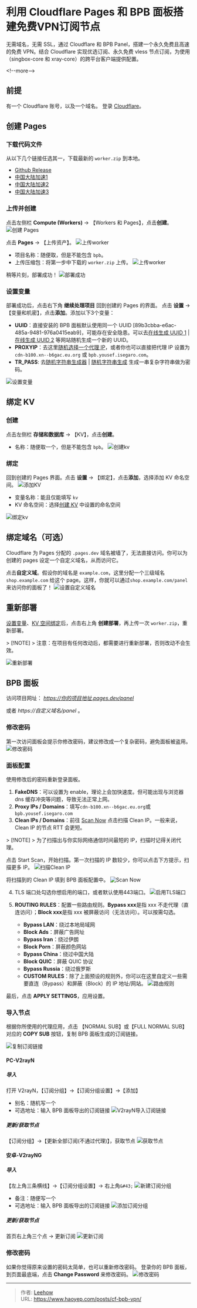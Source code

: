 # 利用 Cloudflare Pages 和 BPB 面板搭建免费VPN订阅节点


无需域名，无需 SSL，通过 Cloudflare 和 BPB Panel，搭建一个永久免费且高速的免费 VPN。结合 Cloudflare 实现优选订阅、永久免费 vless 节点订阅，为使用（singbox-core 和 xray-core）的跨平台客户端提供配置。

&lt;!--more--&gt;

## 前提
有一个 Cloudflare 账号，以及一个域名。
登录 [Cloudflare](https://dash.cloudflare.com/login?lang=zh-cn)。

## 创建 Pages
### 下载代码文件
从以下几个链接任选其一，下载最新的 `worker.zip` 到本地。
- [Github Release](https://github.com/bia-pain-bache/BPB-Worker-Panel/releases/latest/download/worker.zip)
- [中国大陆加速1](https://github.moeyy.xyz/https://github.com/bia-pain-bache/BPB-Worker-Panel/releases/latest/download/worker.zip)
- [中国大陆加速2](https://gh.xmly.dev/https://github.com/bia-pain-bache/BPB-Worker-Panel/releases/latest/download/worker.zip)
- [中国大陆加速3](https://gh.api.99988866.xyz/https://github.com/bia-pain-bache/BPB-Worker-Panel/releases/latest/download/worker.zip)

### 上传并创建
点击左侧栏 **Compute (Workers)** -&gt; 【Workers 和 Pages】，点击**创建**。
![创建 Pages](https://cdn.haoyep.com/gh/leegical/Blog_img/cdnimg/202408282337943.png)

点击 **Pages** -&gt; 【上传资产】。
![上传worker](https://cdn.haoyep.com/gh/leegical/Blog_img/cdnimg/202408290003016.png)

- 项目名称：随便取，但是不能包含 `bpb`。
- 上传压缩包：将第一步中下载的 `worker.zip` 上传。
![上传worker](https://cdn.haoyep.com/gh/leegical/Blog_img/cdnimg/202408282356133.png)

稍等片刻，部署成功！
![部署成功](https://cdn.haoyep.com/gh/leegical/Blog_img/cdnimg/202408290035625.png)

### 设置变量
部署成功后，点击右下角 **继续处理项目** 回到创建的 Pages 的界面。
点击 **设置** -&gt; 【变量和机密】，点击**添加**。添加以下3个变量：
- **UUID**：直接安装的 BPB 面板默认使用同一个 UUID [89b3cbba-e6ac-485a-9481-976a0415eab9]，可能存在安全隐患。可以去[在线生成 UUID 1](https://1024tools.com/uuid)  | [在线生成 UUID 2](https://www.lddgo.net/string/uuid) 等网站随机生成一个新的 UUID。
- **PROXYIP**：去这里[随机选择一个代理 IP](https://www.nslookup.io/domains/cdn.xn--b6gac.eu.org/dns-records/)，或者你也可以直接把代理 IP 设置为 `cdn-b100.xn--b6gac.eu.org` 或 `bpb.yousef.isegaro.com`。
- **TR_PASS**: 去[随机字符串生成器](https://www.jyshare.com/front-end/9111/) | [随机字符串生成](http://tool.pfan.cn/random) 生成一串复杂字符串做为密码。

![设置变量](https://cdn.haoyep.com/gh/leegical/Blog_img/cdnimg/202408290005721.png)
## 绑定 KV
### 创建
点击左侧栏 **存储和数据库** -&gt; 【KV】，点击**创建**。
- 名称：随便取一个，但是不能包含 `bpb`。
![创建kv](https://cdn.haoyep.com/gh/leegical/Blog_img/cdnimg/202408210057059.png)
### 绑定
回到创建的 Pages 界面。点击 **设置** -&gt; 【绑定】，点击**添加**，选择添加 KV 命名空间。
![添加KV](https://cdn.haoyep.com/gh/leegical/Blog_img/cdnimg/202408290013516.png)
- 变量名称：能且仅能填写 `kv`
- KV 命名空间：选择[创建 KV](#创建-kv) 中设置的命名空间

![绑定kv](https://cdn.haoyep.com/gh/leegical/Blog_img/cdnimg/202408290039050.png)

## 绑定域名（可选）
Cloudflare 为 Pages 分配的 `.pages.dev` 域名被墙了，无法直接访问。你可以为创建的 pages 设定一个自定义域名，从而访问它。

点击**自定义域**。假设你的域名是 `example.com`，这里分配一个三级域名 `shop.example.com` 给这个 page。这样，你就可以通过`shop.example.com/panel` 来访问你的面板了！
![设置自定义域名](https://cdn.haoyep.com/gh/leegical/Blog_img/cdnimg/20250112023744473.png)
## 重新部署
[设置变量](#设置变量)、[KV 空间绑定](#绑定)后，点击右上角 **创建部署**，再上传一次 `worker.zip`，重新部署。

&gt; [!NOTE]
&gt; 注意：在项目有任何改动后，都需要进行重新部署，否则改动不会生效。

![重新部署](https://cdn.haoyep.com/gh/leegical/Blog_img/cdnimg/202408290046970.png)

## BPB 面板
访问项目网址： *https://你的项目地址.pages.dev/panel* 

或者 *https://自定义域名/panel* 。
### 修改密码
第一次访问面板会提示你修改密码，建议修改成一个复杂密码，避免面板被盗用。
![修改密码](https://cdn.haoyep.com/gh/leegical/Blog_img/cdnimg/202408290050290.png)

### 面板配置
使用修改后的密码重新登录面板。
1) **FakeDNS**：可以设置为 enable，理论上会加快速度。但可能出现与浏览器 dns 缓存冲突等问题，导致无法正常上网。
2) **Proxy IPs / Domains**：填写`cdn-b100.xn--b6gac.eu.org`或`bpb.yousef.isegaro.com`
3) **Clean IPs / Domains**：前往 [Scan Now](https://scanner.github1.cloud/) 点击扫描 Clean IP。一般来说，Clean IP 的节点 RTT 会更短。

&gt; [!NOTE]
&gt; 为了扫描出与你实际网络通信时间最短的 IP，扫描时记得关闭代理。

点击 Start Scan，开始扫描。第一次扫描的 IP 数较少，你可以点击下方提示，扫描更多 IP。
![扫描Clean IP](https://cdn.haoyep.com/gh/leegical/Blog_img/cdnimg/202408290102440.png)

将扫描到的 Clean IP 填到 BPB 面板配置中。
![Scan Now](https://cdn.haoyep.com/gh/leegical/Blog_img/cdnimg/202408290057500.png)

4) TLS 端口处勾选你想启用的端口，或者默认使用443端口。
![启用TLS端口](https://cdn.haoyep.com/gh/leegical/Blog_img/cdnimg/202408290056530.png)

5) **ROUTING RULES**：配置一些路由规则。**Bypass xxx**是指 xxx 不走代理（直连访问）；**Block xxx**是指 xxx 被屏蔽访问（无法访问）。可以按需勾选。
	- **Bypass LAN**：绕过本地局域网
	- **Block Ads**：屏蔽广告网址
	- **Bypass Iran**：绕过伊朗
	- **Block Porn**：屏蔽颜色网站
	- **Bypass China**：绕过中国大陆
	- **Block QUIC**：屏蔽 QUIC 协议
	- **Bypass Russia**：绕过俄罗斯
	- **CUSTOM RULES**：除了上面预设的规则外，你可以在这里自定义一些需要直连（Bypass）和屏蔽（Block）的 IP 地址/网站。
	![路由规则](https://cdn.haoyep.com/gh/leegical/Blog_img/cdnimg/202408290053190.png)

最后，点击 **APPLY SETTINGS**，应用设置。
### 导入节点
根据你所使用的代理应用，点击 【NORMAL SUB】或【FULL NORMAL SUB】对应的 **COPY SUB** 按钮，复制 BPB 面板生成的订阅链接。

![复制订阅链接](https://cdn.haoyep.com/gh/leegical/Blog_img/cdnimg/202408290110701.png)

#### PC-V2rayN
##### 导入
打开 V2rayN，【订阅分组】-&gt;【订阅分组设置】-&gt;【添加】
- 别名：随机写一个
- 可选地址：输入 BPB 面板导出的订阅链接
![V2rayN导入订阅链接](https://cdn.haoyep.com/gh/leegical/Blog_img/cdnimg/202408290114711.png)

##### 更新/获取节点
【订阅分组】-&gt;【更新全部订阅(不通过代理)】，获取节点
![获取节点](https://cdn.haoyep.com/gh/leegical/Blog_img/cdnimg/202408290117981.png)

#### 安卓-V2rayNG
##### 导入
【左上角三条横线】-&gt;【订阅分组设置】-&gt; 右上角`&#43;`
![新建订阅分组](https://cdn.haoyep.com/gh/leegical/Blog_img/cdnimg/202408290125388.png)

- 备注：随便写一个
- 可选地址：输入 BPB 面板导出的订阅链接
![添加订阅分组](https://cdn.haoyep.com/gh/leegical/Blog_img/cdnimg/202408290127693.png)

##### 更新/获取节点
首页右上角三个点 -&gt; 更新订阅
![更新订阅](https://cdn.haoyep.com/gh/leegical/Blog_img/cdnimg/202408290131358.png)

### 修改密码
如果你觉得原来设置的密码太简单，也可以重新修改密码。
登录你的 BPB 面板，到页面最底端，点击 **Change Password** 来修改密码。
![修改密码](https://cdn.haoyep.com/gh/leegical/Blog_img/cdnimg/202408290120104.png)


---

> 作者: [Leehow](https://www.haoyep.com/)  
> URL: https://www.haoyep.com/posts/cf-bpb-vpn/  


